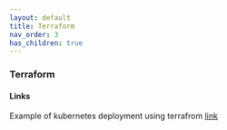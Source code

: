 ```yaml
---
layout: default
title: Terraform
nav_order: 3
has_children: true
---
```

### Terraform

#### Links   

Example of kubernetes deployment using terrafrom [link](https://aperogeek.fr/kubernetes-deployment-with-terraform)    
